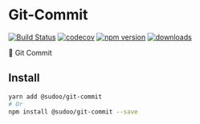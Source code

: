# Git-Commit

[![Build Status](https://travis-ci.com/SudoDotDog/Git-Commit.svg?branch=master)](https://travis-ci.com/SudoDotDog/Git-Commit)
[![codecov](https://codecov.io/gh/SudoDotDog/Git-Commit/branch/master/graph/badge.svg)](https://codecov.io/gh/SudoDotDog/Git-Commit)
[![npm version](https://badge.fury.io/js/%40sudoo%2Fgit-commit.svg)](https://www.npmjs.com/package/@sudoo/git-commit)
[![downloads](https://img.shields.io/npm/dm/@sudoo/git-commit.svg)](https://www.npmjs.com/package/@sudoo/git-commit)

:metal: Git Commit

## Install

```sh
yarn add @sudoo/git-commit
# Or
npm install @sudoo/git-commit --save
```
